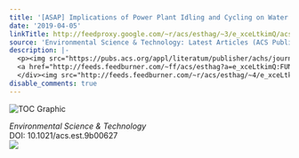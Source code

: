 ```yaml
---
title: '[ASAP] Implications of Power Plant Idling and Cycling on Water Use Intensity'
date: '2019-04-05'
linkTitle: http://feedproxy.google.com/~r/acs/esthag/~3/e_xceLtkimQ/acs.est.9b00627
source: 'Environmental Science & Technology: Latest Articles (ACS Publications)'
description: |-
  <p><img src="https://pubs.acs.org/appl/literatum/publisher/achs/journals/content/esthag/0/esthag.ahead-of-print/acs.est.9b00627/20190405/images/medium/es-2019-00627n_0005.gif" alt="TOC Graphic"/></p><div><cite>Environmental Science & Technology</cite></div><div>DOI: 10.1021/acs.est.9b00627</div><div class="feedflare">
  <a href="http://feeds.feedburner.com/~ff/acs/esthag?a=e_xceLtkimQ:FUN-D8fKazI:yIl2AUoC8zA"><img src="http://feeds.feedburner.com/~ff/acs/esthag?d=yIl2AUoC8zA" border="0"></img></a>
  </div><img src="http://feeds.feedburner.com/~r/acs/esthag/~4/e_xceLtkimQ" height="1" width="1" ...
disable_comments: true
---
```

<p><img src="https://pubs.acs.org/appl/literatum/publisher/achs/journals/content/esthag/0/esthag.ahead-of-print/acs.est.9b00627/20190405/images/medium/es-2019-00627n_0005.gif" alt="TOC Graphic"/></p><div><cite>Environmental Science & Technology</cite></div><div>DOI: 10.1021/acs.est.9b00627</div><div class="feedflare">
<a href="http://feeds.feedburner.com/~ff/acs/esthag?a=e_xceLtkimQ:FUN-D8fKazI:yIl2AUoC8zA"><img src="http://feeds.feedburner.com/~ff/acs/esthag?d=yIl2AUoC8zA" border="0"></img></a>
</div><img src="http://feeds.feedburner.com/~r/acs/esthag/~4/e_xceLtkimQ" height="1" width="1" ...